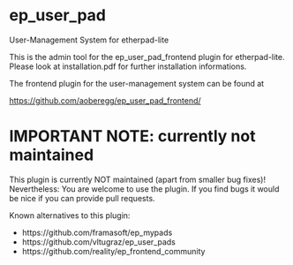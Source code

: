 ep_user_pad
===========

User-Management System for etherpad-lite

This is the admin tool for the ep_user_pad_frontend plugin for etherpad-lite. Please look at installation.pdf for further installation informations. 

The frontend plugin for the user-management system can be found at

https://github.com/aoberegg/ep_user_pad_frontend/
<h1>IMPORTANT NOTE: currently not maintained</h1>

This plugin is currently NOT maintained (apart from smaller bug fixes)! Nevertheless: You are welcome to use the plugin. If you find bugs it would be nice if you can provide pull requests.

Known alternatives to this plugin:
<ul>
  <li>https://github.com/framasoft/ep_mypads</li>
  <li>https://github.com/vltugraz/ep_user_pads</li>
  <li>https://github.com/reality/ep_frontend_community</li>
</ul>
